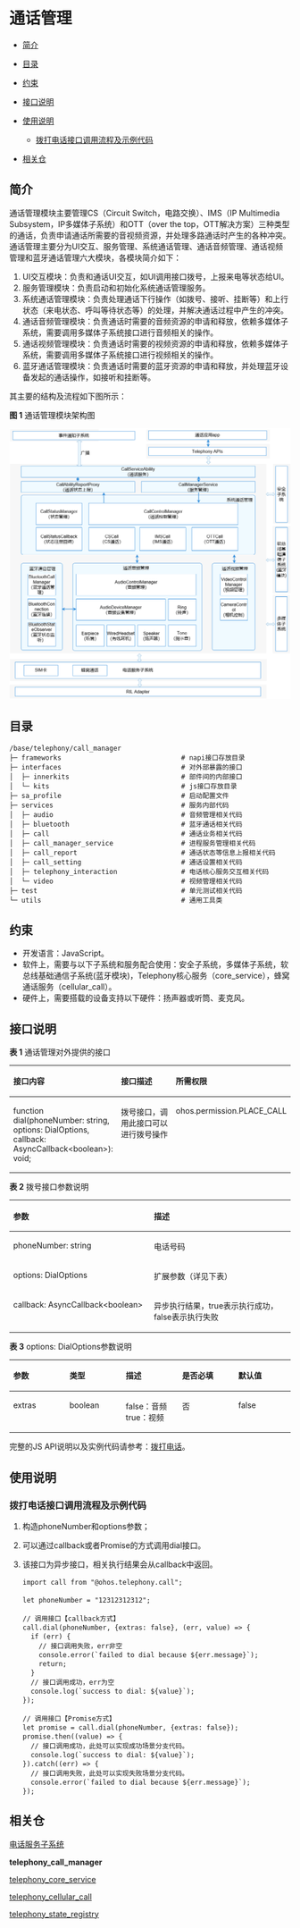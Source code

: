 # 通话管理<a name="ZH-CN_TOPIC_0000001105058232"></a>

-   [简介](#section117mcpsimp)
-   [目录](#section128mcpsimp)
-   [约束](#section131mcpsimp)
-   [接口说明](#section136mcpsimp)
-   [使用说明](#section163mcpsimp)
    -   [拨打电话接口调用流程及示例代码](#section113291522113518)

-   [相关仓](#section227mcpsimp)

## 简介<a name="section117mcpsimp"></a>

通话管理模块主要管理CS（Circuit Switch，电路交换）、IMS（IP Multimedia Subsystem，IP多媒体子系统）和OTT（over the top，OTT解决方案）三种类型的通话，负责申请通话所需要的音视频资源，并处理多路通话时产生的各种冲突。通话管理主要分为UI交互、服务管理、系统通话管理、通话音频管理、通话视频管理和蓝牙通话管理六大模块，各模块简介如下：

1.  UI交互模块：负责和通话UI交互，如UI调用接口拨号，上报来电等状态给UI。
2.  服务管理模块：负责启动和初始化系统通话管理服务。
3.  系统通话管理模块：负责处理通话下行操作（如拨号、接听、挂断等）和上行状态（来电状态、呼叫等待状态等）的处理，并解决通话过程中产生的冲突。
4.  通话音频管理模块：负责通话时需要的音频资源的申请和释放，依赖多媒体子系统，需要调用多媒体子系统接口进行音频相关的操作。
5.  通话视频管理模块：负责通话时需要的视频资源的申请和释放，依赖多媒体子系统，需要调用多媒体子系统接口进行视频相关的操作。
6.  蓝牙通话管理模块：负责通话时需要的蓝牙资源的申请和释放，并处理蓝牙设备发起的通话操作，如接听和挂断等。

其主要的结构及流程如下图所示：

**图 1**  通话管理模块架构图<a name="fig11440121615591"></a>


![](figures/zh-cn_architecture-of-the-call-manager-module.png)

## 目录<a name="section128mcpsimp"></a>

```
/base/telephony/call_manager
├─ frameworks                              # napi接口存放目录
├─ interfaces                              # 对外部暴露的接口
│  ├─ innerkits                            # 部件间的内部接口
│  └─ kits                                 # js接口存放目录
├─ sa_profile                              # 启动配置文件
├─ services                                # 服务内部代码
│  ├─ audio                                # 音频管理相关代码
│  ├─ bluetooth                            # 蓝牙通话相关代码
│  ├─ call                                 # 通话业务相关代码
│  ├─ call_manager_service                 # 进程服务管理相关代码
│  ├─ call_report                          # 通话状态等信息上报相关代码
│  ├─ call_setting                         # 通话设置相关代码
│  ├─ telephony_interaction                # 电话核心服务交互相关代码
│  └─ video                                # 视频管理相关代码
├─ test                                    # 单元测试相关代码
└─ utils                                   # 通用工具类
```

## 约束<a name="section131mcpsimp"></a>

-   开发语言：JavaScript。
-   软件上，需要与以下子系统和服务配合使用：安全子系统，多媒体子系统，软总线基础通信子系统\(蓝牙模块\)，Telephony核心服务（core\_service），蜂窝通话服务（cellular\_call）。
-   硬件上，需要搭载的设备支持以下硬件：扬声器或听筒、麦克风。

## 接口说明<a name="section136mcpsimp"></a>

**表 1**  通话管理对外提供的接口

<a name="table137mcpsimp"></a>
<table><thead align="left"><tr id="row143mcpsimp"><th class="cellrowborder" valign="top" width="33.33333333333333%" id="mcps1.2.4.1.1"><p id="entry144mcpsimpp0"><a name="entry144mcpsimpp0"></a><a name="entry144mcpsimpp0"></a>接口内容</p>
</th>
<th class="cellrowborder" valign="top" width="33.33333333333333%" id="mcps1.2.4.1.2"><p id="entry145mcpsimpp0"><a name="entry145mcpsimpp0"></a><a name="entry145mcpsimpp0"></a>接口描述</p>
</th>
<th class="cellrowborder" valign="top" width="33.33333333333333%" id="mcps1.2.4.1.3"><p id="entry146mcpsimpp0"><a name="entry146mcpsimpp0"></a><a name="entry146mcpsimpp0"></a>所需权限</p>
</th>
</tr>
</thead>
<tbody><tr id="row147mcpsimp"><td class="cellrowborder" valign="top" width="33.33333333333333%" headers="mcps1.2.4.1.1 "><p id="p143312519577"><a name="p143312519577"></a><a name="p143312519577"></a>function dial(phoneNumber: string, options: DialOptions, callback: AsyncCallback&lt;boolean&gt;): void;</p>
</td>
<td class="cellrowborder" valign="top" width="33.33333333333333%" headers="mcps1.2.4.1.2 "><p id="entry149mcpsimpp0"><a name="entry149mcpsimpp0"></a><a name="entry149mcpsimpp0"></a>拨号接口，调用此接口可以进行拨号操作</p>
</td>
<td class="cellrowborder" valign="top" width="33.33333333333333%" headers="mcps1.2.4.1.3 "><p id="entry150mcpsimpp0"><a name="entry150mcpsimpp0"></a><a name="entry150mcpsimpp0"></a>ohos.permission.PLACE_CALL</p>
</td>
</tr>
</tbody>
</table>

**表 2**  拨号接口参数说明

<a name="table18488202215170"></a>
<table><thead align="left"><tr id="row748952217179"><th class="cellrowborder" valign="top" width="50%" id="mcps1.2.3.1.1"><p id="p1948942271710"><a name="p1948942271710"></a><a name="p1948942271710"></a>参数</p>
</th>
<th class="cellrowborder" valign="top" width="50%" id="mcps1.2.3.1.2"><p id="p1648972215173"><a name="p1648972215173"></a><a name="p1648972215173"></a>描述</p>
</th>
</tr>
</thead>
<tbody><tr id="row749092213171"><td class="cellrowborder" valign="top" width="50%" headers="mcps1.2.3.1.1 "><p id="p14901222191720"><a name="p14901222191720"></a><a name="p14901222191720"></a>phoneNumber: string</p>
</td>
<td class="cellrowborder" valign="top" width="50%" headers="mcps1.2.3.1.2 "><p id="p34906228170"><a name="p34906228170"></a><a name="p34906228170"></a>电话号码</p>
</td>
</tr>
<tr id="row549011221176"><td class="cellrowborder" valign="top" width="50%" headers="mcps1.2.3.1.1 "><p id="p44902223175"><a name="p44902223175"></a><a name="p44902223175"></a>options: DialOptions</p>
</td>
<td class="cellrowborder" valign="top" width="50%" headers="mcps1.2.3.1.2 "><p id="p11490162241718"><a name="p11490162241718"></a><a name="p11490162241718"></a>扩展参数（详见下表）</p>
</td>
</tr>
<tr id="row149072216176"><td class="cellrowborder" valign="top" width="50%" headers="mcps1.2.3.1.1 "><p id="p5490152211715"><a name="p5490152211715"></a><a name="p5490152211715"></a>callback: AsyncCallback&lt;boolean&gt;</p>
</td>
<td class="cellrowborder" valign="top" width="50%" headers="mcps1.2.3.1.2 "><p id="p649002291718"><a name="p649002291718"></a><a name="p649002291718"></a>异步执行结果，true表示执行成功，false表示执行失败</p>
</td>
</tr>
</tbody>
</table>

**表 3**  options: DialOptions参数说明

<a name="table1322739190"></a>
<table><thead align="left"><tr id="row193221031194"><th class="cellrowborder" valign="top" width="20%" id="mcps1.2.6.1.1"><p id="p203224311917"><a name="p203224311917"></a><a name="p203224311917"></a>参数</p>
</th>
<th class="cellrowborder" valign="top" width="20%" id="mcps1.2.6.1.2"><p id="p1639614810198"><a name="p1639614810198"></a><a name="p1639614810198"></a>类型</p>
</th>
<th class="cellrowborder" valign="top" width="20%" id="mcps1.2.6.1.3"><p id="p113221730191"><a name="p113221730191"></a><a name="p113221730191"></a>描述</p>
</th>
<th class="cellrowborder" valign="top" width="20%" id="mcps1.2.6.1.4"><p id="p153221330197"><a name="p153221330197"></a><a name="p153221330197"></a>是否必填</p>
</th>
<th class="cellrowborder" valign="top" width="20%" id="mcps1.2.6.1.5"><p id="p632220310199"><a name="p632220310199"></a><a name="p632220310199"></a>默认值</p>
</th>
</tr>
</thead>
<tbody><tr id="row123238311920"><td class="cellrowborder" valign="top" width="20%" headers="mcps1.2.6.1.1 "><p id="p932310311197"><a name="p932310311197"></a><a name="p932310311197"></a>extras</p>
</td>
<td class="cellrowborder" valign="top" width="20%" headers="mcps1.2.6.1.2 "><p id="p73966801911"><a name="p73966801911"></a><a name="p73966801911"></a>boolean</p>
</td>
<td class="cellrowborder" valign="top" width="20%" headers="mcps1.2.6.1.3 "><p id="p19821612162118"><a name="p19821612162118"></a><a name="p19821612162118"></a>false：音频 true：视频</p>
</td>
<td class="cellrowborder" valign="top" width="20%" headers="mcps1.2.6.1.4 "><p id="p33231931191"><a name="p33231931191"></a><a name="p33231931191"></a>否</p>
</td>
<td class="cellrowborder" valign="top" width="20%" headers="mcps1.2.6.1.5 "><p id="p12323232197"><a name="p12323232197"></a><a name="p12323232197"></a>false</p>
</td>
</tr>
</tbody>
</table>

完整的JS API说明以及实例代码请参考：[拨打电话](https://gitee.com/openharmony/docs/blob/master/zh-cn/application-dev/reference/apis/js-apis-call.md)。
## 使用说明<a name="section163mcpsimp"></a>

### 拨打电话接口调用流程及示例代码<a name="section113291522113518"></a>

1.  构造phoneNumber和options参数；
2.  可以通过callback或者Promise的方式调用dial接口。
3.  该接口为异步接口，相关执行结果会从callback中返回。

    ```
    import call from "@ohos.telephony.call";

    let phoneNumber = "12312312312";

    // 调用接口【callback方式】
    call.dial(phoneNumber, {extras: false}, (err, value) => {
      if (err) {
        // 接口调用失败，err非空
        console.error(`failed to dial because ${err.message}`);
        return;
      }
      // 接口调用成功，err为空
      console.log(`success to dial: ${value}`);
    });

    // 调用接口【Promise方式】
    let promise = call.dial(phoneNumber, {extras: false});
    promise.then((value) => {
      // 接口调用成功，此处可以实现成功场景分支代码。
      console.log(`success to dial: ${value}`);
    }).catch((err) => {
      // 接口调用失败，此处可以实现失败场景分支代码。
      console.error(`failed to dial because ${err.message}`);
    });
    ```


## 相关仓<a name="section227mcpsimp"></a>

[电话服务子系统](https://gitee.com/openharmony/docs/blob/master/zh-cn/readme/%E7%94%B5%E8%AF%9D%E6%9C%8D%E5%8A%A1%E5%AD%90%E7%B3%BB%E7%BB%9F.md)

**telephony_call_manager**

[telephony_core_service](https://gitee.com/openharmony/telephony_core_service/blob/master/README_zh.md)

[telephony_cellular_call](https://gitee.com/openharmony/telephony_cellular_call/blob/master/README_zh.md)

[telephony_state_registry](https://gitee.com/openharmony/telephony_state_registry/blob/master/README_zh.md)